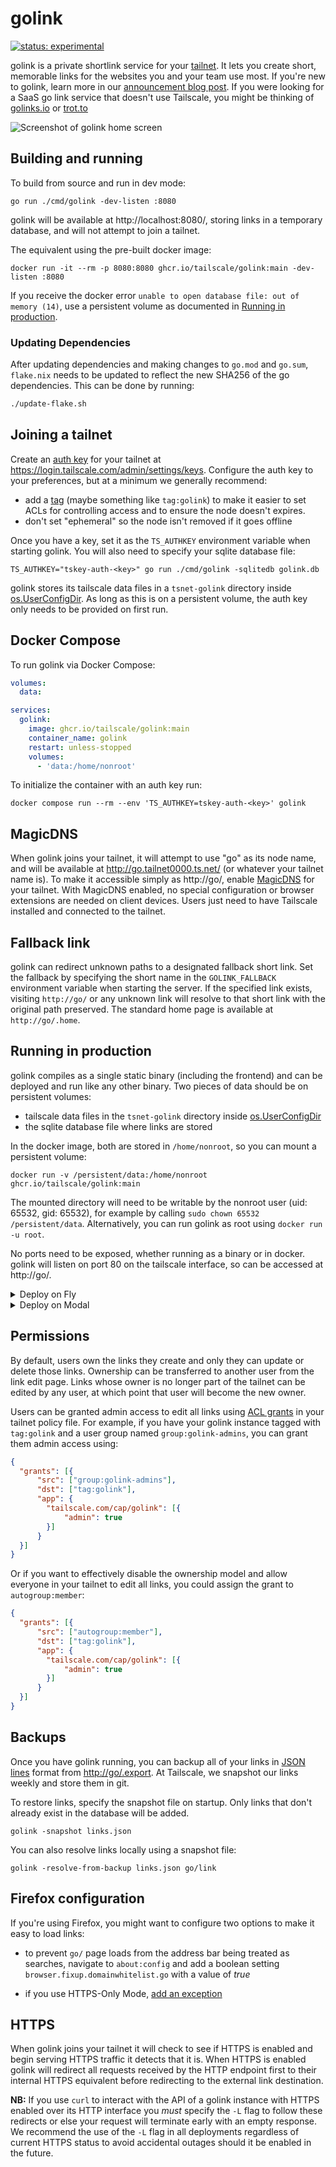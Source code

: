 # golink

[![status: experimental](https://img.shields.io/badge/status-experimental-blue)](https://tailscale.com/kb/1167/release-stages/#experimental)

golink is a private shortlink service for your [tailnet].
It lets you create short, memorable links for the websites you and your team use most.
If you're new to golink, learn more in our [announcement blog post](https://tailscale.com/blog/golink/).
If you were looking for a SaaS go link service that doesn't use Tailscale,
you might be thinking of [golinks.io](https://golinks.io) or [trot.to](http://trot.to)

[tailnet]: https://tailscale.com/kb/1136/tailnet/

![Screenshot of golink home screen](screenshot.png)

## Building and running

To build from source and run in dev mode:

    go run ./cmd/golink -dev-listen :8080

golink will be available at http://localhost:8080/,
storing links in a temporary database, and will not attempt to join a tailnet.

The equivalent using the pre-built docker image:

    docker run -it --rm -p 8080:8080 ghcr.io/tailscale/golink:main -dev-listen :8080

If you receive the docker error `unable to open database file: out of memory (14)`,
use a persistent volume as documented in [Running in production](#running-in-production).

### Updating Dependencies

After updating dependencies and making changes to `go.mod` and `go.sum`, `flake.nix` needs
to be updated to reflect the new SHA256 of the go dependencies. This can be done by running:

```bash
./update-flake.sh
```

## Joining a tailnet

Create an [auth key] for your tailnet at <https://login.tailscale.com/admin/settings/keys>.
Configure the auth key to your preferences, but at a minimum we generally recommend:

 - add a [tag] (maybe something like `tag:golink`) to make it easier to set ACLs for controlling access and to ensure the node doesn't expires.
 - don't set "ephemeral" so the node isn't removed if it goes offline

Once you have a key, set it as the `TS_AUTHKEY` environment variable when starting golink.
You will also need to specify your sqlite database file:

    TS_AUTHKEY="tskey-auth-<key>" go run ./cmd/golink -sqlitedb golink.db

golink stores its tailscale data files in a `tsnet-golink` directory inside [os.UserConfigDir].
As long as this is on a persistent volume, the auth key only needs to be provided on first run.

[auth key]: https://tailscale.com/kb/1085/auth-keys/
[tag]: https://tailscale.com/kb/1068/acl-tags/
[os.UserConfigDir]: https://pkg.go.dev/os#UserConfigDir

## Docker Compose

To run golink via Docker Compose:

```yaml
volumes:
  data:

services:
  golink:
    image: ghcr.io/tailscale/golink:main
    container_name: golink
    restart: unless-stopped
    volumes:
      - 'data:/home/nonroot'
```

To initialize the container with an auth key run:

    docker compose run --rm --env 'TS_AUTHKEY=tskey-auth-<key>' golink

## MagicDNS

When golink joins your tailnet, it will attempt to use "go" as its node name,
and will be available at http://go.tailnet0000.ts.net/ (or whatever your tailnet name is).
To make it accessible simply as http://go/, enable [MagicDNS] for your tailnet.
With MagicDNS enabled, no special configuration or browser extensions are needed on client devices.
Users just need to have Tailscale installed and connected to the tailnet.

[MagicDNS]: https://tailscale.com/kb/1081/magicdns/

## Fallback link

golink can redirect unknown paths to a designated fallback short link. Set the fallback by specifying the short name in the `GOLINK_FALLBACK` environment variable when starting the server. If the specified link exists, visiting `http://go/` or any unknown link will resolve to that short link with the original path preserved. The standard home page is available at `http://go/.home`.


## Running in production

golink compiles as a single static binary (including the frontend) and can be deployed and run like any other binary.
Two pieces of data should be on persistent volumes:

 - tailscale data files in the `tsnet-golink` directory inside [os.UserConfigDir]
 - the sqlite database file where links are stored

In the docker image, both are stored in `/home/nonroot`, so you can mount a persistent volume:

    docker run -v /persistent/data:/home/nonroot ghcr.io/tailscale/golink:main

The mounted directory will need to be writable by the nonroot user (uid: 65532, gid: 65532),
for example by calling `sudo chown 65532 /persistent/data`.
Alternatively, you can run golink as root using `docker run -u root`.

No ports need to be exposed, whether running as a binary or in docker.
golink will listen on port 80 on the tailscale interface, so can be accessed at http://go/.

<details>
  <summary>Deploy on Fly</summary>

  See <https://fly.io/docs/> for full instructions for deploying apps on Fly, but this should give you a good start.
  Replace `FLY_APP_NAME` and `FLY_VOLUME_NAME` with your app and volume names.

  Create a [fly.toml](https://fly.io/docs/reference/configuration/) file:

  ``` toml
app = "FLY_APP_NAME"

[build]
image = "ghcr.io/tailscale/golink:main"

[deploy]
strategy = "immediate"

[mounts]
source="FLY_VOLUME_NAME"
destination="/home/nonroot"
```

  Then run the commands with the [flyctl CLI].

  ``` sh
  $ flyctl apps create FLY_APP_NAME
  $ flyctl volumes create FLY_VOLUME_NAME
  $ flyctl secrets set TS_AUTHKEY=tskey-auth-<key>
  $ flyctl deploy
  ```

[flyctl CLI]: https://fly.io/docs/hands-on/install-flyctl/

</details>

<details>
  <summary>Deploy on Modal</summary>

  See the [Modal docs](https://modal.com/docs/guide/managing-deployments) for full instructions on long-lived deployments.

  Create a `golinks.py` file:

  ```python
import subprocess

import modal

app = modal.App(name="golinks")

vol = modal.Volume.from_name("golinks-data", create_if_missing=True)

image = modal.Image.from_registry(
    "golang:1.23.0-bookworm",
    add_python="3.10",
).run_commands(["go install -v github.com/tailscale/golink/cmd/golink@latest"])

@app.cls(
    image=image,
    secrets=[modal.Secret.from_name("golinks")],
    volumes={"/root/.config": vol},
    keep_warm=1,
    concurrency_limit=1,
)
class Golinks:
    @modal.enter()
    def start_golinks(self):
        subprocess.Popen(
            [
                "golink",
                "-verbose",
                "--sqlitedb",
                "/root/.config/golink.db",
            ]
        )
```

  Then create your secret and deploy with the [Modal CLI](https://github.com/modal-labs/modal-client):

  ```sh
$ modal secret create golinks TS_AUTHKEY=<key>
$ modal deploy golinks.py
  ```

</details>

## Permissions

By default, users own the links they create and only they can update or delete those links.
Ownership can be transferred to another user from the link edit page.
Links whose owner is no longer part of the tailnet can be edited by any user,
at which point that user will become the new owner.

Users can be granted admin access to edit all links using [ACL grants] in your tailnet policy file.
For example, if you have your golink instance tagged with `tag:golink` and a user group named `group:golink-admins`,
you can grant them admin access using:

```json
{
  "grants": [{
      "src": ["group:golink-admins"],
      "dst": ["tag:golink"],
      "app": {
        "tailscale.com/cap/golink": [{
            "admin": true
        }]
      }
  }]
}
```

Or if you want to effectively disable the ownership model and allow everyone in your tailnet to edit all links,
you could assign the grant to `autogroup:member`:

```json
{
  "grants": [{
      "src": ["autogroup:member"],
      "dst": ["tag:golink"],
      "app": {
        "tailscale.com/cap/golink": [{
            "admin": true
        }]
      }
  }]
}
```

[ACL grants]: https://tailscale.com/kb/1324/acl-grants

## Backups

Once you have golink running, you can backup all of your links in [JSON lines] format from <http://go/.export>.
At Tailscale, we snapshot our links weekly and store them in git.

To restore links, specify the snapshot file on startup.
Only links that don't already exist in the database will be added.

    golink -snapshot links.json

[JSON lines]: https://jsonlines.org/

You can also resolve links locally using a snapshot file:

    golink -resolve-from-backup links.json go/link

## Firefox configuration

If you're using Firefox, you might want to configure two options to make it easy to load links:

  * to prevent `go/` page loads from the address bar being treated as searches,
    navigate to `about:config` and add a boolean setting `browser.fixup.domainwhitelist.go`
    with a value of _true_

  * if you use HTTPS-Only Mode, [add an exception](https://support.mozilla.org/en-US/kb/https-only-prefs#w_add-exceptions-for-http-websites-when-youre-in-https-only-mode)

## HTTPS

When golink joins your tailnet it will check to see if HTTPS is enabled and
begin serving HTTPS traffic it detects that it is. When HTTPS is enabled golink
will redirect all requests received by the HTTP endpoint first to their internal
HTTPS equivalent before redirecting to the external link destination.

**NB:** If you use `curl` to interact with the API of a golink instance with HTTPS
enabled over its HTTP interface you _must_ specify the `-L` flag to follow these
redirects or else your request will terminate early with an empty response. We
recommend the use of the `-L` flag in all deployments regardless of current
HTTPS status to avoid accidental outages should it be enabled in the future.
